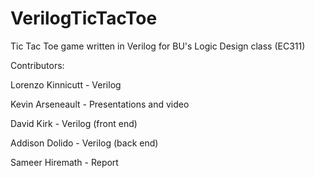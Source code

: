 # VerilogTicTacToe
Tic Tac Toe game written in Verilog for BU's Logic Design class (EC311)

Contributors:

Lorenzo Kinnicutt - Verilog

Kevin Arseneault - Presentations and video

David Kirk - Verilog (front end)

Addison Dolido - Verilog (back end)

Sameer Hiremath - Report

